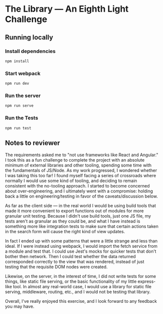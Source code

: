 # The Library — An Eighth Light Challenge

## Running locally

### Install dependencies

`npm install`

### Start webpack 

`npm run dev` 

### Run the server

`npm run serve`

### Run the Tests

`npm run test`


## Notes to reviewer

The requirements asked me to "not use frameworks like React and Angular." I took this as a fun challenge to complete the project with an absolute minimum of external libraries and other tooling, spending some time with the fundamentals of JS/Node. As my work progressed, I wondered whether I was taking this too far! I found myself facing a series of crossroads where normally I would use some kind of tooling, and deciding to remain consistent with the no-tooling approach. I started to become concerned about over-engineering, and I ultimately went with a compromise: holding back a little on engineering/testing in favor of the caveats/discussion below. 

As far as the client side — in the real world I would be using build tools that made it more convenient to export functions out of modules for more granular unit testing. Because I didn't use build tools, just one JS file, my tests aren't as granular as they could be, and what I have instead is something more like integration tests to make sure that certain actions taken in the search form will cause the right kind of view updates. 

In fact I ended up with some patterns that were a little strange and less than ideal. If I were instead using webpack, I would import the fetch service from a module and test that. I could use Jest's mocks for quicker tests that don't bother then network. Then I could test whether the data returned corresponded correctly to the view that was rendered, instead of just testing that the requisite DOM nodes were created.

Likewise, on the server, in the interest of time, I did not write tests for some things, like static file serving, or the basic functionality of my little express-like tool. In almost any real-world case, I would use a library for static file serving, middleware, routing, etc., and I would not be testing that library.

Overall, I've really enjoyed this exercise, and I look forward to any feedback you may have. 